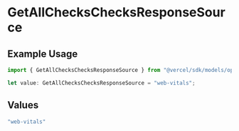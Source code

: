 # GetAllChecksChecksResponseSource

## Example Usage

```typescript
import { GetAllChecksChecksResponseSource } from "@vercel/sdk/models/operations";

let value: GetAllChecksChecksResponseSource = "web-vitals";
```

## Values

```typescript
"web-vitals"
```